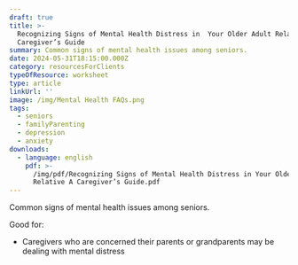 ```yaml
---
draft: true
title: >-
  Recognizing Signs of Mental Health Distress in  Your Older Adult Relative: A
  Caregiver’s Guide
summary: Common signs of mental health issues among seniors.
date: 2024-05-31T18:15:00.000Z
category: resourcesForClients
typeOfResource: worksheet
type: article
linkUrl: ''
image: /img/Mental Health FAQs.png
tags:
  - seniors
  - familyParenting
  - depression
  - anxiety
downloads:
  - language: english
    pdf: >-
      /img/pdf/Recognizing Signs of Mental Health Distress in Your Older Adult
      Relative A Caregiver’s Guide.pdf
---
```


Common signs of mental health issues among seniors. 

Good for:

* Caregivers who are concerned their parents or grandparents may be dealing with mental distress 

